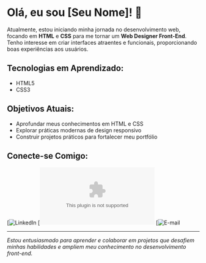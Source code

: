 # Olá, eu sou [Seu Nome]! 👋

Atualmente, estou iniciando minha jornada no desenvolvimento web, focando em **HTML** e **CSS** para me tornar um **Web Designer Front-End**. Tenho interesse em criar interfaces atraentes e funcionais, proporcionando boas experiências aos usuários.

## Tecnologias em Aprendizado:

- HTML5
- CSS3

## Objetivos Atuais:

- Aprofundar meus conhecimentos em HTML e CSS
- Explorar práticas modernas de design responsivo
- Construir projetos práticos para fortalecer meu portfólio

## Conecte-se Comigo:

[![LinkedIn](https://www.linkedin.com/in/henrique-salles-0882aa245/)
[![E-mail](salleshenrique221@gmail.com)
[![E-mail](https://www.instagram.com/webs.abi/)

---

*Estou entusiasmado para aprender e colaborar em projetos que desafiem minhas habilidades e ampliem meu conhecimento no desenvolvimento front-end.*
